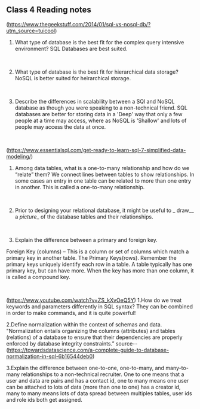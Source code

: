 ## Class 4 Reading notes

(https://www.thegeekstuff.com/2014/01/sql-vs-nosql-db/?utm_source=tuicool)
1. What type of database is the best fit for the complex query intensive environment?
SQL Databases are best suited.
<br>

2. What type of database is the best fit for hierarchical data storage?
NoSQL is better suited for heirarchical storage.
<br>

3. Describe the differences in scalability between a SQl and NoSQL database as though you were speaking to a non-technical friend.
SQL databases are better for storing data in a 'Deep' way that only a few people at a time may access, where as NoSQL is 'Shallow' and lots of people may access the data at once.
<br>

(https://www.essentialsql.com/get-ready-to-learn-sql-7-simplified-data-modeling/)
1. Among data tables, what is a one-to-many relationship and how do we “relate” them?
We connect lines between tables to show relationships.  In some cases an entry in one table can be related to more than one entry in another.  This is called a one-to-many relationship.
<br>

2. Prior to designing your relational database, it might be useful to _ draw__ a _picture__ of the database tables and their relationships.
<br>

3. Explain the difference between a primary and foreign key.

Foreign Key (columns) – This is a column or set of columns which match a primary key in another table.
The Primary Keys(rows).  Remember the primary keys uniquely identify each row in a table.  A table typically has one primary key, but can have more.  When the key has more than one column, it is called a compound key.

<br>


(https://www.youtube.com/watch?v=ZS_kXvOeQ5Y)
1.How do we treat keywords and parameters differently in SQL syntax?
They can be combined in order to make commands, and it is quite powerful!
<br>

2.Define normalization within the context of schemas and data.
"Normalization entails organizing the columns (attributes) and tables (relations) of a database to ensure that their dependencies are properly enforced by database integrity constraints.” source--(https://towardsdatascience.com/a-complete-guide-to-database-normalization-in-sql-6b16544deb0)
<br>

3.Explain the difference between one-to-one, one-to-many, and many-to-many relationships to a non-technical recruiter.
One to one means that a user and data are pairs and has a contact id, one to many means one user can be attached to lots of data (more than one to one) has a creator id, many to many means lots of data spread between multiples tables, user ids and role ids both get assigned.
<br>
